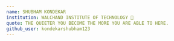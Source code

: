 ```yaml
---
name: SHUBHAM KONDEKAR
institution: WALCHAND INSTITUTE OF TECHNOLOGY 🚩
quote: THE QUIETER YOU BECOME THE MORE YOU ARE ABLE TO HERE.
github_user: kondekarshubham123
---
```

